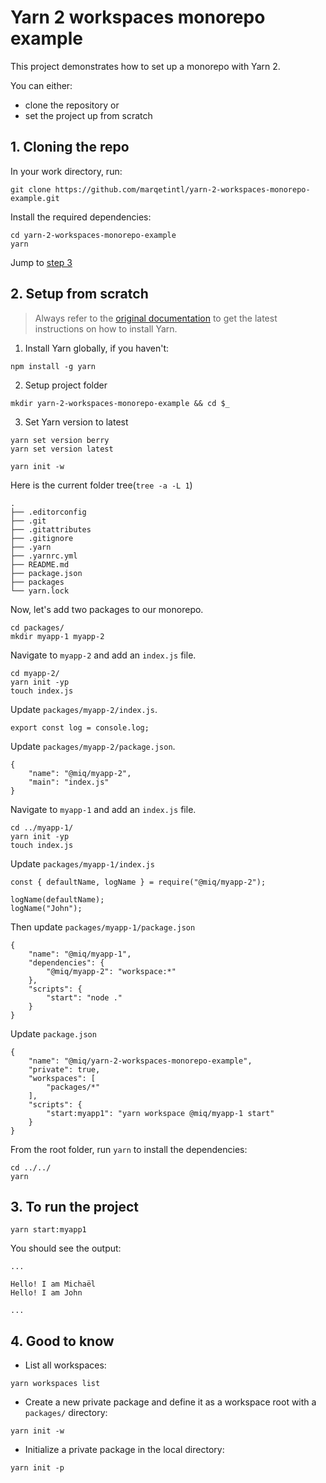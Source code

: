 # Yarn 2 workspaces monorepo example

This project demonstrates how to set up a monorepo with Yarn 2.

You can either:

-   clone the repository or
-   set the project up from scratch

## 1. Cloning the repo

In your work directory, run:

```
git clone https://github.com/marqetintl/yarn-2-workspaces-monorepo-example.git
```

Install the required dependencies:

```
cd yarn-2-workspaces-monorepo-example
yarn
```

Jump to [step 3](https://github.com/marqetintl/yarn-2-workspaces-monorepo-example#3-to-run-the-project)

## 2. Setup from scratch

> Always refer to the [original documentation](https://yarnpkg.com/getting-started/install) to get the latest instructions on how to install Yarn.

1. Install Yarn globally, if you haven't:

```
npm install -g yarn
```

2. Setup project folder

```
mkdir yarn-2-workspaces-monorepo-example && cd $_
```

3. Set Yarn version to latest

```
yarn set version berry
yarn set version latest
```

```
yarn init -w
```

Here is the current folder tree(`tree -a -L 1`)

```
.
├── .editorconfig
├── .git
├── .gitattributes
├── .gitignore
├── .yarn
├── .yarnrc.yml
├── README.md
├── package.json
├── packages
└── yarn.lock
```

Now, let's add two packages to our monorepo.

```
cd packages/
mkdir myapp-1 myapp-2
```

Navigate to `myapp-2` and add an `index.js` file.

```
cd myapp-2/
yarn init -yp
touch index.js
```

Update `packages/myapp-2/index.js`.

```
export const log = console.log;
```

Update `packages/myapp-2/package.json`.

```
{
    "name": "@miq/myapp-2",
    "main": "index.js"
}
```

Navigate to `myapp-1` and add an `index.js` file.

```
cd ../myapp-1/
yarn init -yp
touch index.js
```

Update `packages/myapp-1/index.js`

```
const { defaultName, logName } = require("@miq/myapp-2");

logName(defaultName);
logName("John");
```

Then update `packages/myapp-1/package.json`

```
{
    "name": "@miq/myapp-1",
    "dependencies": {
        "@miq/myapp-2": "workspace:*"
    },
    "scripts": {
        "start": "node ."
    }
}

```

Update `package.json`

```
{
    "name": "@miq/yarn-2-workspaces-monorepo-example",
    "private": true,
    "workspaces": [
        "packages/*"
    ],
    "scripts": {
        "start:myapp1": "yarn workspace @miq/myapp-1 start"
    }
}
```

From the root folder, run `yarn` to install the dependencies:

```
cd ../../
yarn
```

## 3. To run the project

```
yarn start:myapp1
```

You should see the output:

```
...

Hello! I am Michaël
Hello! I am John

...

```

## 4. Good to know

-   List all workspaces:

```
yarn workspaces list
```

-   Create a new private package and define it as a workspace root with a `packages/` directory:

```
yarn init -w
```

-   Initialize a private package in the local directory:

```
yarn init -p
```

